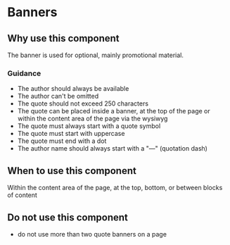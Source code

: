 # Banners

## Why use this component

The banner is used for optional, mainly promotional material.

### Guidance

- The author should always be available
- The author can't be omitted
- The quote should not exceed 250 characters
- The quote can be placed inside a banner, at the top of the page or within the content area of the page via the wysiwyg
- The quote must always start with a quote symbol
- The quote must start with uppercase
- The quote must end with a dot
- The author name should always start with a "―" (quotation dash)

## When to use this component

Within the content area of the page, at the top, bottom, or between blocks of content

## Do not use this component

- do not use more than two quote banners on a page

